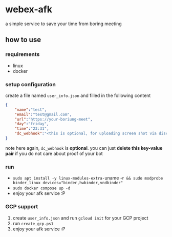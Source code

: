 # webex-afk
a simple service to save your time from boring meeting
## how to use
### requirements
* linux
* docker
### setup configuration
create a file named `user_info.json` and filled in the following content
```json
{
    "name":"test",
    "email":"test@gmail.com",
    "url":"https://your-boriung-meet",
    "day":"friday",
    "time":"23:31",
    "dc_webhook":"<this is optional, for uploading screen shot via discord webhook>"
}
```
note here again, `dc_webhook` is **optional**. you can just **delete this key-value pair** if you do not care about proof of your bot
### run
* `sudo apt install -y linux-modules-extra-`uname -r` && sudo modprobe binder_linux devices="binder,hwbinder,vndbinder"`
* `sudo docker compose up -d`
* enjoy your afk service :P
### GCP support
1. create `user_info.json` and run `gcloud init` for your GCP project
2. run `create_gcp.ps1`
3. enjoy your afk service :P